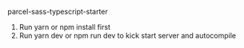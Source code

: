 parcel-sass-typescript-starter

1. Run yarn or npm install first
2. Run yarn dev or npm run dev to kick start server and autocompile
